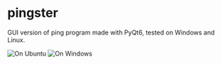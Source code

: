 # pingster

GUI version of ping program made with PyQt6, tested on Windows and Linux.

![On Ubuntu](https://i.imgur.com/UxEZPV2.png)
![On Windows](https://i.imgur.com/q3egYjn.png)
